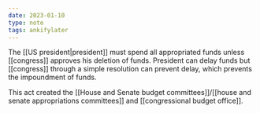 ```yaml
---
date: 2023-01-10
type: note
tags: ankifylater
---
```


The [[US president|president]] must spend all appropriated funds unless [[congress]] approves his deletion of funds. President can delay funds but [[congress]] through a simple resolution can prevent delay, which prevents the impoundment of funds.

This act created the [[House and Senate budget committees]]/[[house and senate appropriations committees]] and [[congressional budget office]].
